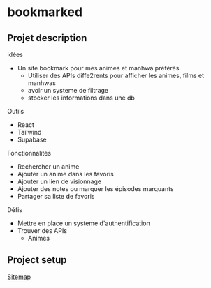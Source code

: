 # bookmarked

## Projet description

idées
- Un site bookmark pour mes animes et manhwa préférés
  - Utiliser des APIs diffe2rents pour afficher les animes, films et manhwas
  - avoir un systeme de filtrage
  - stocker les informations dans une db

Outils
- React
- Tailwind
- Supabase

Fonctionnalités
- Rechercher un anime
- Ajouter un anime dans les favoris
- Ajouter un lien de visionnage
- Ajouter des notes ou marquer les épisodes marquants
- Partager sa liste de favoris

Défis
- Mettre en place un systeme d'authentification
- Trouver des APIs 
  - Animes

## Project setup

[Sitemap](https://www.figma.com/board/KXWKEw8IqaBsEagruqrS5m/Bookmarked?node-id=0-1&t=uP7lDowo1oX97nF0-1) 